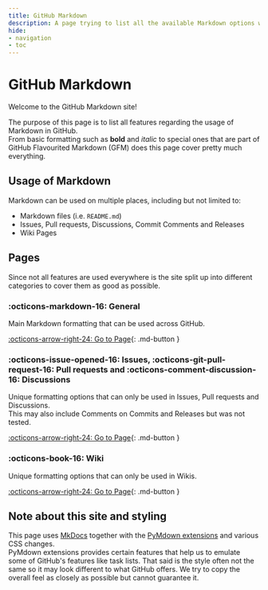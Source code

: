 ```yaml
---
title: GitHub Markdown
description: A page trying to list all the available Markdown options within &quot;GitHub flavourited Markdown&quot; (GFM).
hide:
- navigation
- toc
---
```


[mkdocs]: https://www.mkdocs.org
[pymdownx]: https://facelessuser.github.io/pymdown-extensions/

# GitHub Markdown
Welcome to the GitHub Markdown site!

The purpose of this page is to list all features regarding the usage of Markdown in GitHub.  
From basic formatting such as **bold** and *italic* to special ones that are part of GitHub Flavourited Markdown (GFM) does this page cover pretty much everything.

## Usage of Markdown
Markdown can be used on multiple places, including but not limited to:

- Markdown files (i.e. `README.md`)
- Issues, Pull requests, Discussions, Commit Comments and Releases
- Wiki Pages

## Pages
Since not all features are used everywhere is the site split up into different categories to cover them as good as possible.

### :octicons-markdown-16: General
Main Markdown formatting that can be used across GitHub.

[:octicons-arrow-right-24: Go to Page](github/general.md){: .md-button }

### :octicons-issue-opened-16: Issues, :octicons-git-pull-request-16: Pull requests and :octicons-comment-discussion-16: Discussions
Unique formatting options that can only be used in Issues, Pull requests and Discussions.  
This may also include Comments on Commits and Releases but was not tested.

[:octicons-arrow-right-24: Go to Page](github/issues-pull-requests-and-discussions.md){: .md-button }

### :octicons-book-16: Wiki
Unique formatting options that can only be used in Wikis.

[:octicons-arrow-right-24: Go to Page](github/wiki.md){: .md-button }

## Note about this site and styling
This page uses [MkDocs][mkdocs] together with the [PyMdown extensions][pymdownx] and various CSS changes.  
PyMdown extensions provides certain features that help us to emulate some of GitHub's features like task lists. That said is the style often not the same so it may look different to what GitHub offers. We try to copy the overall feel as closely as possible but cannot guarantee it.
